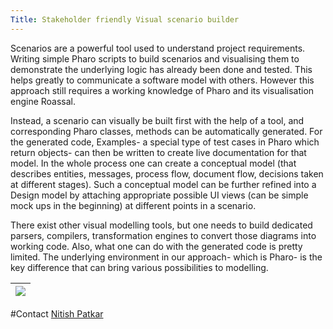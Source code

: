 ```yaml
---
Title: Stakeholder friendly Visual scenario builder
---
```


Scenarios are a powerful tool used to understand project requirements. Writing simple Pharo scripts to build scenarios and visualising them to demonstrate the underlying logic has already been done and tested. This helps greatly to communicate a software model with others. However this approach still requires a working knowledge of Pharo and its visualisation engine Roassal.

Instead, a scenario can visually be built first with the help of a tool, and corresponding Pharo classes, methods can be automatically generated. For the generated code, Examples- a special type of test cases in Pharo which return objects- can then be written to create live documentation for that model. In the whole process one can create a conceptual model (that describes entities, messages, process flow, document flow, decisions taken at different stages). Such a conceptual model can be further refined into a Design model by attaching appropriate possible UI views (can be simple mock ups in the beginning) at different points in a scenario.

There exist other visual modelling tools, but one needs to build dedicated parsers, compilers, transformation engines to convert those diagrams into working code. Also, what one can do with the generated code is pretty limited. The underlying environment in our approach- which is Pharo- is the key difference that can bring various possibilities to modelling.


|<img style="text-align:center" src="http://scg.unibe.ch/download/Nitish/visual_scenario_builder_mockup.png" />
|---

#Contact
[Nitish Patkar](%base_url%/staff/NitishPatkar)

